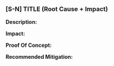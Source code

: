 ### [S-N] TITLE (Root Cause + Impact)

**Description:**

**Impact:**

**Proof Of Concept:**

**Recommended Mitigation:**